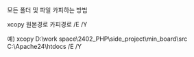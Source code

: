 모든 폴더 및 파일 카피하는 방법

xcopy 원본경로 카피경로 /E /Y

예) xcopy D:\work space\2402_PHP\side_project\min_board\src C:\Apache24\htdocs /E /Y